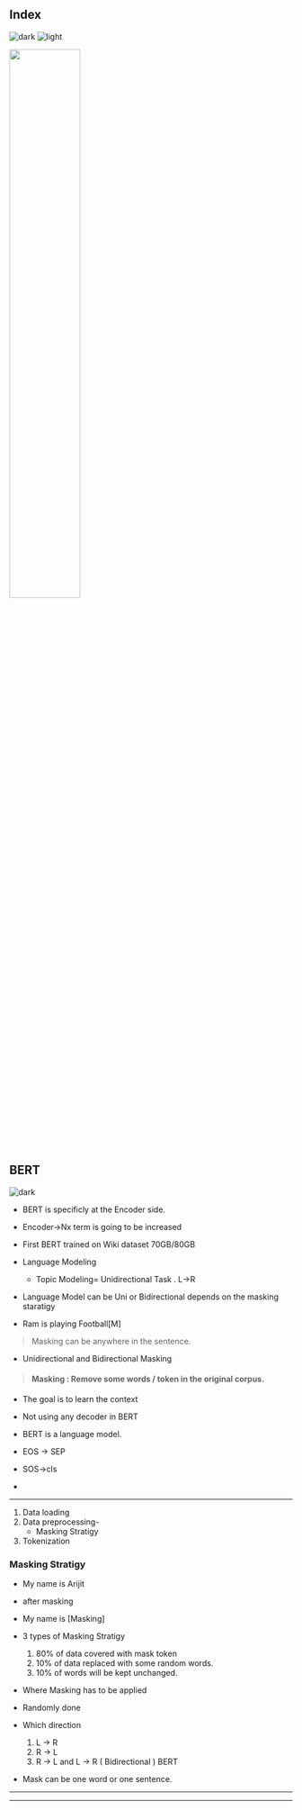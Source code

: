 ## Index
![dark](https://user-images.githubusercontent.com/12748752/141935752-90492d2e-7904-4f9f-a5a1-c4e59ddc3a33.png)
![light](https://user-images.githubusercontent.com/12748752/141935760-406edb8f-cb9b-4e30-9b69-9153b52c28b4.png)

<img src="https://user-images.githubusercontent.com/12748752/156908533-291c1992-92ad-440f-b715-78d5608e01d0.png" width=50% />

## BERT
![dark](https://user-images.githubusercontent.com/12748752/141935752-90492d2e-7904-4f9f-a5a1-c4e59ddc3a33.png)
* BERT is specificly at the Encoder side.
* Encoder->Nx term is going to be increased
* First BERT trained on Wiki dataset 70GB/80GB

* Language Modeling
   * Topic Modeling= Unidirectional Task . L->R
*  Language Model can be  Uni or Bidirectional depends on the masking staratigy
* Ram is playing Football[M]

> Masking can be anywhere in the sentence.
* Unidirectional and Bidirectional Masking

> #### Masking : Remove some words / token in the original corpus.
* The goal is to learn the context
* Not using any decoder in BERT

* BERT is a language model.
* EOS -> SEP
* SOS->cls
* 
---
1. Data loading
2. Data preprocessing-
   *  Masking Stratigy 
3. Tokenization
### Masking Stratigy
* My name is Arijit
* after masking
* My name is [Masking]
* 3 types of Masking Stratigy
   1. 80% of data covered with mask token
   2. 10% of data replaced with some random words.
   3. 10% of words will be kept unchanged.
*  Where Masking has to be applied
*  Randomly done
*  Which direction
   1.  L -> R
   2.  R -> L
   3.  R -> L and L -> R ( Bidirectional )  BERT

* Mask can be one word or one sentence.
---
---



[1]: http://example.com/ "Title"
[2]: http://example.org/ "Title"




